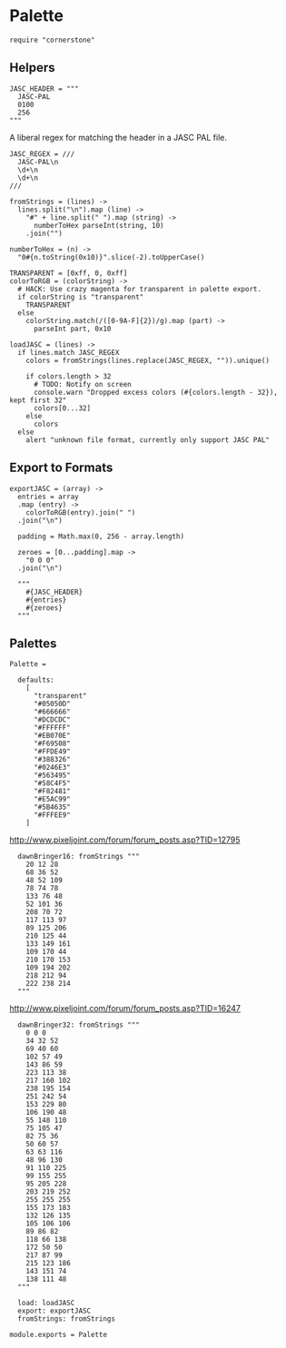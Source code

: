 Palette
=======

    require "cornerstone"

Helpers
-------

    JASC_HEADER = """
      JASC-PAL
      0100
      256
    """

A liberal regex for matching the header in a JASC PAL file.

    JASC_REGEX = ///
      JASC-PAL\n
      \d+\n
      \d+\n
    ///

    fromStrings = (lines) ->
      lines.split("\n").map (line) ->
        "#" + line.split(" ").map (string) ->
          numberToHex parseInt(string, 10)
        .join("")

    numberToHex = (n) ->
      "0#{n.toString(0x10)}".slice(-2).toUpperCase()

    TRANSPARENT = [0xff, 0, 0xff]
    colorToRGB = (colorString) ->
      # HACK: Use crazy magenta for transparent in palette export.
      if colorString is "transparent"
        TRANSPARENT
      else
        colorString.match(/([0-9A-F]{2})/g).map (part) ->
          parseInt part, 0x10

    loadJASC = (lines) ->
      if lines.match JASC_REGEX
        colors = fromStrings(lines.replace(JASC_REGEX, "")).unique()

        if colors.length > 32
          # TODO: Notify on screen
          console.warn "Dropped excess colors (#{colors.length - 32}), kept first 32"
          colors[0...32]
        else
          colors
      else
        alert "unknown file format, currently only support JASC PAL"

Export to Formats
-----------------

    exportJASC = (array) ->
      entries = array
      .map (entry) ->
        colorToRGB(entry).join(" ")
      .join("\n")

      padding = Math.max(0, 256 - array.length)

      zeroes = [0...padding].map ->
        "0 0 0"
      .join("\n")

      """
        #{JASC_HEADER}
        #{entries}
        #{zeroes}
      """

Palettes
--------

    Palette =

      defaults:
        [
          "transparent"
          "#05050D"
          "#666666"
          "#DCDCDC"
          "#FFFFFF"
          "#EB070E"
          "#F69508"
          "#FFDE49"
          "#388326"
          "#0246E3"
          "#563495"
          "#58C4F5"
          "#F82481"
          "#E5AC99"
          "#5B4635"
          "#FFFEE9"
        ]

http://www.pixeljoint.com/forum/forum_posts.asp?TID=12795

      dawnBringer16: fromStrings """
        20 12 28
        68 36 52
        48 52 109
        78 74 78
        133 76 48
        52 101 36
        208 70 72
        117 113 97
        89 125 206
        210 125 44
        133 149 161
        109 170 44
        210 170 153
        109 194 202
        218 212 94
        222 238 214
      """

http://www.pixeljoint.com/forum/forum_posts.asp?TID=16247

      dawnBringer32: fromStrings """
        0 0 0
        34 32 52
        69 40 60
        102 57 49
        143 86 59
        223 113 38
        217 160 102
        238 195 154
        251 242 54
        153 229 80
        106 190 48
        55 148 110
        75 105 47
        82 75 36
        50 60 57
        63 63 116
        48 96 130
        91 110 225
        99 155 255
        95 205 228
        203 219 252
        255 255 255
        155 173 183
        132 126 135
        105 106 106
        89 86 82
        118 66 138
        172 50 50
        217 87 99
        215 123 186
        143 151 74
        138 111 48
      """

      load: loadJASC
      export: exportJASC
      fromStrings: fromStrings

    module.exports = Palette
